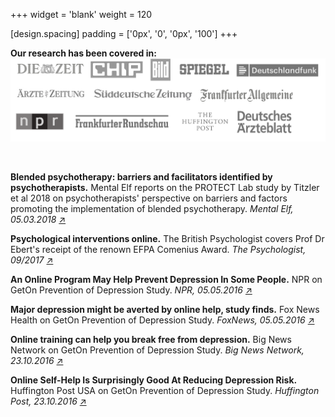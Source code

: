 +++ 
widget = 'blank' 
weight = 120 
  
[design.spacing] 
padding = ['0px', '0', '0px', '100'] 
+++ 

**Our research has been covered in:** 
![](presse_logo.jpg) 

&nbsp; 

**Blended psychotherapy: barriers and facilitators identified by psychotherapists.** Mental Elf reports on the PROTECT Lab study by Titzler et al 2018 on psychotherapists' perspective on barriers and factors promoting the implementation of blended psychotherapy. *Mental Elf, 05.03.2018* [↗](https://www.nationalelfservice.net/treatment/digital-health/blended-psychotherapy-barriers-and-facilitators-identified-by-psychotherapists/)

**Psychological interventions online.** The British Psychologist covers Prof Dr Ebert's receipt of the renown EFPA Comenius Award. *The Psychologist, 09/2017* [↗](/files/press/efpa.pdf)

**An Online Program May Help Prevent Depression In Some People.** NPR on GetOn Prevention of Depression Study. *NPR, 05.05.2016* [↗](https://www.npr.org/sections/health-shots/2016/05/03/476591196/online-depression-prevention-programs?t=1541166379432)

**Major depression might be averted by online help, study finds.** Fox News Health on GetOn Prevention of Depression Study. *FoxNews, 05.05.2016* [↗](https://www.foxnews.com/health/major-depression-might-be-averted-by-online-help-study-finds)

**Online training can help you break free from depression.** Big News Network on GetOn Prevention of Depression Study. *Big News Network, 23.10.2016* [↗](https://www.bignewsnetwork.com/news/244582227/online-training-can-help-you-break-free-from-depression)

**Online Self-Help Is Surprisingly Good At Reducing Depression Risk.** Huffington Post USA on GetOn Prevention of Depression Study. *Huffington Post, 23.10.2016* [↗](https://www.huffpost.com/entry/online-self-help-is-surprisingly-good-at-reducing-depression-risk_n_572b5ecbe4b096e9f09066cf?ir=Healthy+Living&utm_hp_ref=healthy-living)

